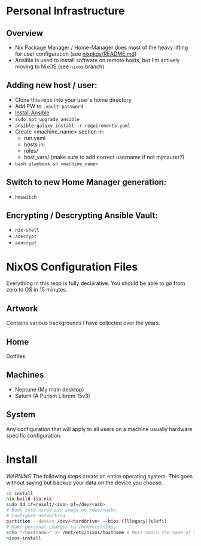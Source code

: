 # Personal Infrastructure

## Overview

- Nix Package Manager / Home-Manager does most of the heavy lifting for user configuration (see [nixpkgs/README.md](nixpkgs/README.md))
- Ansible is used to install software on remote hosts, but I'm actively moving to NixOS (see `nixos` branch)

## Adding new host / user:

- Clone this repo into your user's home directory
- Add PW to `.vault-password`
- [Install Ansible](https://docs.ansible.com/ansible/latest/installation_guide/installation_distros.html#installing-ansible-on-ubuntu)
- `sudo apt upgrade ansible `
- `ansible-galaxy install -r requirements.yaml`
- Create <machine_name> section in:
  - run.yaml
  - hosts.ini
  - roles/
  - host_vars/ (make sure to add correct username if not mjmaurer7)
- `bash playbook.sh <machine_name>`

## Switch to new Home Manager generation:

- `hmswitch`

## Encrypting / Descrypting Ansible Vault:

- `nix-shell`
- `adecrypt`
- `aencrypt`
# NixOS Configuration Files
Everything in this repo is fully declarative. You should be able to go from zero to OS in 15 minutes.
## Artwork
Contains various backgrounds I have collected over the years.
## Home
Dotfiles
## Machines
* Neptune (My main desktop)
* Saturn (A Purism Librem 15v3)
## System
Any configuration that will apply to all users on a machine usually hardware specific configuration.

# Install
*WARNING* The following steps create an entire operating system.
This goes without saying but backup your data on the device you choose.
```sh
cd install
nix-build iso.nix
sudo dd if=result/<iso> of=/dev/<usb>
# Boot into nixos iso image on /dev/<usb>
# Configure networking
partition --device /dev/<harddrive> --bios ([l]egacy|[u]efi)
# Make personal changes to /mnt/etc/nixos
echo "<hostname>" >> /mnt/etc/nixos/hostname # Must match the name of the file in /machines
nixos-install
```

